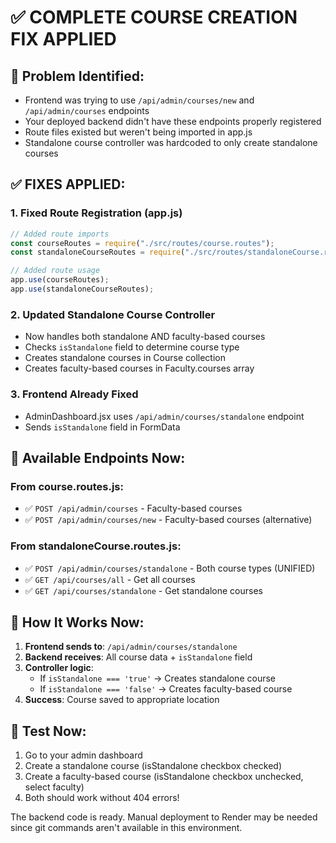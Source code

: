# ✅ COMPLETE COURSE CREATION FIX APPLIED

## 🔧 Problem Identified:

- Frontend was trying to use `/api/admin/courses/new` and `/api/admin/courses` endpoints
- Your deployed backend didn't have these endpoints properly registered
- Route files existed but weren't being imported in app.js
- Standalone course controller was hardcoded to only create standalone courses

## ✅ FIXES APPLIED:

### 1. Fixed Route Registration (app.js)

```javascript
// Added route imports
const courseRoutes = require("./src/routes/course.routes");
const standaloneCourseRoutes = require("./src/routes/standaloneCourse.routes");

// Added route usage
app.use(courseRoutes);
app.use(standaloneCourseRoutes);
```

### 2. Updated Standalone Course Controller

- Now handles both standalone AND faculty-based courses
- Checks `isStandalone` field to determine course type
- Creates standalone courses in Course collection
- Creates faculty-based courses in Faculty.courses array

### 3. Frontend Already Fixed

- AdminDashboard.jsx uses `/api/admin/courses/standalone` endpoint
- Sends `isStandalone` field in FormData

## 🎯 Available Endpoints Now:

### From course.routes.js:

- ✅ `POST /api/admin/courses` - Faculty-based courses
- ✅ `POST /api/admin/courses/new` - Faculty-based courses (alternative)

### From standaloneCourse.routes.js:

- ✅ `POST /api/admin/courses/standalone` - Both course types (UNIFIED)
- ✅ `GET /api/courses/all` - Get all courses
- ✅ `GET /api/courses/standalone` - Get standalone courses

## 🚀 How It Works Now:

1. **Frontend sends to**: `/api/admin/courses/standalone`
2. **Backend receives**: All course data + `isStandalone` field
3. **Controller logic**:
   - If `isStandalone === 'true'` → Creates standalone course
   - If `isStandalone === 'false'` → Creates faculty-based course
4. **Success**: Course saved to appropriate location

## 🧪 Test Now:

1. Go to your admin dashboard
2. Create a standalone course (isStandalone checkbox checked)
3. Create a faculty-based course (isStandalone checkbox unchecked, select faculty)
4. Both should work without 404 errors!

The backend code is ready. Manual deployment to Render may be needed since git commands aren't available in this environment.
